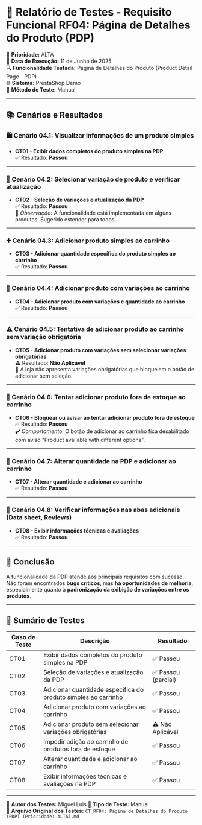 # 📄 Relatório de Testes - Requisito Funcional RF04: Página de Detalhes do Produto (PDP)

📌 **Prioridade:** ALTA  
📅 **Data de Execução:** 11 de Junho de 2025  
🔍 **Funcionalidade Testada:** Página de Detalhes do Produto (Product Detail Page - PDP)  
🌐 **Sistema:** PrestaShop Demo  
🔧 **Método de Teste:** Manual  

---

## 📚 Cenários e Resultados

### 🛍️ Cenário 04.1: Visualizar informações de um produto simples
- **CT01 - Exibir dados completos do produto simples na PDP**  
  ✅ Resultado: **Passou**

---

### 🎨 Cenário 04.2: Selecionar variação de produto e verificar atualização
- **CT02 - Seleção de variações e atualização da PDP**  
  ✅ Resultado: **Passou**  
  🔎 *Observação:* A funcionalidade está implementada em alguns produtos. Sugerido estender para todos.

---

### ➕ Cenário 04.3: Adicionar produto simples ao carrinho
- **CT03 - Adicionar quantidade específica do produto simples ao carrinho**  
  ✅ Resultado: **Passou**

---

### 🧩 Cenário 04.4: Adicionar produto com variações ao carrinho
- **CT04 - Adicionar produto com variações e quantidade ao carrinho**  
  ✅ Resultado: **Passou**

---

### ⚠️ Cenário 04.5: Tentativa de adicionar produto ao carrinho sem variação obrigatória
- **CT05 - Adicionar produto com variações sem selecionar variações obrigatórias**  
  ⚠️ Resultado: **Não Aplicável**  
  📌 A loja não apresenta variações obrigatórias que bloqueiem o botão de adicionar sem seleção.

---

### 🚫 Cenário 04.6: Tentar adicionar produto fora de estoque ao carrinho
- **CT06 - Bloquear ou avisar ao tentar adicionar produto fora de estoque**  
  ✅ Resultado: **Passou**  
  ✔️ *Comportamento:* O botão de adicionar ao carrinho fica desabilitado com aviso "Product available with different options".

---

### 🔢 Cenário 04.7: Alterar quantidade na PDP e adicionar ao carrinho
- **CT07 - Alterar quantidade e adicionar ao carrinho**  
  ✅ Resultado: **Passou**

---

### 📑 Cenário 04.8: Verificar informações nas abas adicionais (Data sheet, Reviews)
- **CT08 - Exibir informações técnicas e avaliações**  
  ✅ Resultado: **Passou**

---

## 📌 Conclusão

A funcionalidade da PDP atende aos principais requisitos com sucesso.  
Não foram encontrados **bugs críticos**, mas **há oportunidades de melhoria**, especialmente quanto à **padronização da exibição de variações entre os produtos**.

---

## 🧾 Sumário de Testes

| Caso de Teste | Descrição                                                                 | Resultado      |
|---------------|---------------------------------------------------------------------------|----------------|
| CT01          | Exibir dados completos do produto simples na PDP                          | ✅ Passou       |
| CT02          | Seleção de variações e atualização da PDP                                 | ✅ Passou (parcial) |
| CT03          | Adicionar quantidade específica do produto simples ao carrinho            | ✅ Passou       |
| CT04          | Adicionar produto com variações ao carrinho                               | ✅ Passou       |
| CT05          | Adicionar produto sem selecionar variações obrigatórias                   | ⚠️ Não Aplicável |
| CT06          | Impedir adição ao carrinho de produtos fora de estoque                    | ✅ Passou       |
| CT07          | Alterar quantidade e adicionar ao carrinho                                | ✅ Passou       |
| CT08          | Exibir informações técnicas e avaliações na PDP                           | ✅ Passou       |

---

👤 **Autor dos Testes:** Miguel Luis
🧪 **Tipo de Teste:** Manual  
📂 **Arquivo Original dos Testes:** `CT_RF04: Página de Detalhes do Produto (PDP) (Prioridade: ALTA).md`  
